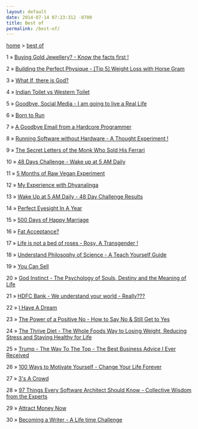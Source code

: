 ```yaml
---
layout: default
date: 2014-07-14 07:23:312 -0700
title: Best of
permalink: /best-of/
---
```

<span><a href="{{ site.url }}">home</a>&nbsp;&gt;&nbsp;<a href="{{ site.url }}/best-of">best of</a></span>

<p><span>1</span> &raquo; <a href="/buying-gold-jewellery-know-the-facts-first/">Buying Gold Jewellery? - Know the facts first !</a><p>
<p><span>2</span> &raquo; <a href="/building-the-perfect-physique-tip-5-weight-loss-with-horse-gram/">Building the Perfect Physique - [Tip 5] Weight Loss with Horse Gram</a><p>
<p><span>3</span> &raquo; <a href="/2014-06-29-what-if-there-is-god/">What If, there is God?</a><p>
<p><span>4</span> &raquo; <a href="/indian-toilet-vs-western-toilet/">Indian Toilet vs Western Toilet</a><p>
<p><span>5</span> &raquo; <a href="/goodbye-social-media-living-real-life/">Goodbye, Social Media - I am going to live a Real Life</a><p>
<p><span>6</span> &raquo; <a href="/2014-06-07-born-to-run-christopher-mcdougall/">Born to Run</a><p>
<p><span>7</span> &raquo; <a href="/a-goodbye-email-from-a-hardcore-programmer/">A Goodbye Email from a Hardcore Programmer</a><p>
<p><span>8</span> &raquo; <a href="/running-software-without-hardware-a-thought-experiment/">Running Software without Hardware - A Thought Experiment !</a><p>
<p><span>9</span> &raquo; <a href="/the-secret-letters-of-the-monk-who-sold-his-ferrari-robin-sharma-book-review/">The Secret Letters of the Monk Who Sold His Ferrari</a><p>
<p><span>10</span> &raquo; <a href="/48-days-challenge-wake-up-at-5-am-daily/">48 Days Challenge - Wake up at 5 AM Daily</a><p>
<p><span>11</span> &raquo; <a href="/5-months-of-raw-vegan-experiment/">5 Months of Raw Vegan Experiment</a><p>
<p><span>12</span> &raquo; <a href="/my-experience-with-dhyanalinga/">My Experience with Dhyanalinga</a><p>
<p><span>13</span> &raquo; <a href="/wake-up-at-5-AM-daily-48-day-challenge-results/">Wake Up at 5 AM Daily - 48 Day Challenge Results</a><p>
<p><span>14</span> &raquo; <a href="/perfect-eyesight-in-a-year-2014/">Perfect Eyesight In A Year</a><p>
<p><span>15</span> &raquo; <a href="/500-days-of-happy-marriage/">500 Days of Happy Marriage</a><p>
<p><span>16</span> &raquo; <a href="/fat-acceptance/">Fat Acceptance?</a><p>
<p><span>17</span> &raquo; <a href="/life-is-not-a-bed-of-roses-rosy-a-transgender/">Life is not a bed of roses - Rosy, A Transgender !</a><p>
<p><span>18</span> &raquo; <a href="/understand-philosophy-of-science-mel-thompson-book-review/">Understand Philosophy of Science - A Teach Yourself Guide</a><p>
<p><span>19</span> &raquo; <a href="/you-can-sell-shiv-khera-book-review/">You Can Sell</a><p>
<p><span>20</span> &raquo; <a href="/god-instinct-the-psychology-of-souls-destiny-and-the-meaning-of-life-jesse-bering-book-review/">God Instinct - The Psychology of Souls, Destiny and the Meaning of Life</a><p>
<p><span>21</span> &raquo; <a href="/hdfc-bank-we-understand-your-world-really/">HDFC Bank - We understand your world - Really???</a><p>
<p><span>22</span> &raquo; <a href="/i-have-a-dream-rashmi-bansal-book-review/">I Have A Dream</a><p>
<p><span>23</span> &raquo; <a href="/the-power-of-a-positive-no-how-to-say-no-still-get-to-yes-william-ury-book-review/">The Power of a Positive No - How to Say No & Still Get to Yes</a><p>
<p><span>24</span> &raquo; <a href="/the-thrive-diet-the-whole-foods-way-to-losing-weight-reducing-stress-and-staying-healthy-for-life-brendan-brazier-book-review/">The Thrive Diet - The Whole Foods Way to Losing Weight, Reducing Stress and Staying Healthy for Life</a><p>
<p><span>25</span> &raquo; <a href="/trump-the-way-to-the-top-the-best-business-advice-i-ever-received-donald-trump-book-review/">Trump - The Way To The Top - The Best Business Advice I Ever Received</a><p>
<p><span>26</span> &raquo; <a href="/100-ways-to-motivate-yourself-change-your-life-forever-steve-chandler-audiobook-review/">100 Ways to Motivate Yourself - Change Your Life Forever</a><p>
<p><span>27</span> &raquo; <a href="/3-s-a-crowd-vijay-nagaswami-book-review/">3's A Crowd</a><p>
<p><span>28</span> &raquo; <a href="/97-things-every-software-architect-should-know-collective-wisdom-from-the-experts-richard-monson-haefel-book-review/">97 Things Every Software Architect Should Know - Collective Wisdom from the Experts</a><p>
<p><span>29</span> &raquo; <a href="/attract-money-now-audio-joe-vitale-book-review/">Attract Money Now</a><p>
<p><span>30</span> &raquo; <a href="/becoming-a-writer-challenge-premkumar-masilamani/">Becoming a Writer - A Life time Challenge</a><p>


